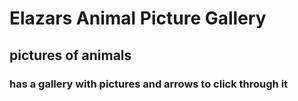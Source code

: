 # Elazars Animal Picture Gallery 
## pictures of animals 
### has a gallery with pictures and arrows to click through it 